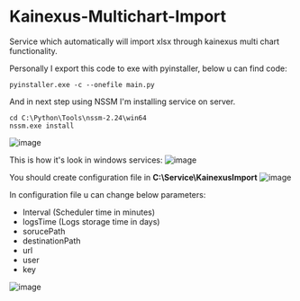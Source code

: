# Kainexus-Multichart-Import
Service which automatically will import xlsx through kainexus multi chart functionality. 

Personally I export this code to exe with pyinstaller, below u can find code:
```
pyinstaller.exe -c --onefile main.py
```
And in next step using NSSM I'm installing service on server.
```
cd C:\Python\Tools\nssm-2.24\win64
nssm.exe install
```
![image](https://user-images.githubusercontent.com/35203089/173358031-913d48ae-2e58-4f46-952b-a3c6a8da4f10.png)

This is how it's look in windows services:
![image](https://user-images.githubusercontent.com/35203089/173358493-6edd6207-2d91-4cc6-aca3-8037a100e32c.png)

You should create configuration file in **C:\Service\KainexusImport**
![image](https://user-images.githubusercontent.com/35203089/173360392-dec38592-7dc0-4fe4-8a87-77045a7e8745.png)


In configuration file u can change below parameters:
 - Interval (Scheduler time in minutes)
 - logsTime (Logs storage time in days)
 - sorucePath 
 - destinationPath
 - url 
 - user
 - key

![image](https://user-images.githubusercontent.com/35203089/173359214-913d1f49-21ed-4138-94a2-0551e67542cf.png)

